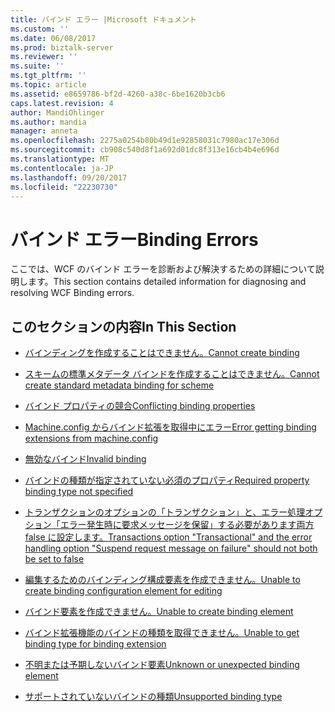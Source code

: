 ```yaml
---
title: バインド エラー |Microsoft ドキュメント
ms.custom: ''
ms.date: 06/08/2017
ms.prod: biztalk-server
ms.reviewer: ''
ms.suite: ''
ms.tgt_pltfrm: ''
ms.topic: article
ms.assetid: e8659786-bf2d-4260-a38c-6be1620b3cb6
caps.latest.revision: 4
author: MandiOhlinger
ms.author: mandia
manager: anneta
ms.openlocfilehash: 2275a0254b80b49d1e92858031c7980ac17e306d
ms.sourcegitcommit: cb908c540d8f1a692d01dc8f313e16cb4b4e696d
ms.translationtype: MT
ms.contentlocale: ja-JP
ms.lasthandoff: 09/20/2017
ms.locfileid: "22230730"
---
```

# <a name="binding-errors"></a><span data-ttu-id="8a524-102">バインド エラー</span><span class="sxs-lookup"><span data-stu-id="8a524-102">Binding Errors</span></span>
<span data-ttu-id="8a524-103">ここでは、WCF のバインド エラーを診断および解決するための詳細について説明します。</span><span class="sxs-lookup"><span data-stu-id="8a524-103">This section contains detailed information for diagnosing and resolving WCF Binding errors.</span></span>  
  
## <a name="in-this-section"></a><span data-ttu-id="8a524-104">このセクションの内容</span><span class="sxs-lookup"><span data-stu-id="8a524-104">In This Section</span></span>  
  
-   [<span data-ttu-id="8a524-105">バインディングを作成することはできません。</span><span class="sxs-lookup"><span data-stu-id="8a524-105">Cannot create binding</span></span>](../core/cannot-create-binding.md)  
  
-   [<span data-ttu-id="8a524-106">スキームの標準メタデータ バインドを作成することはできません。</span><span class="sxs-lookup"><span data-stu-id="8a524-106">Cannot create standard metadata binding for scheme</span></span>](../core/cannot-create-standard-metadata-binding-for-scheme.md)  
  
-   [<span data-ttu-id="8a524-107">バインド プロパティの競合</span><span class="sxs-lookup"><span data-stu-id="8a524-107">Conflicting binding properties</span></span>](../core/conflicting-binding-properties.md)  
  
-   [<span data-ttu-id="8a524-108">Machine.config からバインド拡張を取得中にエラー</span><span class="sxs-lookup"><span data-stu-id="8a524-108">Error getting binding extensions from machine.config</span></span>](../core/error-getting-binding-extensions-from-machine-config.md)  
  
-   [<span data-ttu-id="8a524-109">無効なバインド</span><span class="sxs-lookup"><span data-stu-id="8a524-109">Invalid binding</span></span>](../core/invalid-binding.md)  
  
-   [<span data-ttu-id="8a524-110">バインドの種類が指定されていない必須のプロパティ</span><span class="sxs-lookup"><span data-stu-id="8a524-110">Required property binding type not specified</span></span>](../core/required-property-binding-type-not-specified-r2.md)  
  
-   [<span data-ttu-id="8a524-111">トランザクションのオプションの「トランザクション」と、エラー処理オプション「エラー発生時に要求メッセージを保留」する必要があります両方 false に設定します。</span><span class="sxs-lookup"><span data-stu-id="8a524-111">Transactions option "Transactional" and the error handling option "Suspend request message on failure" should not both be set to false</span></span>](../core/transactional-and-suspend-request-message-on-failure-should-not-be-set.md)  
  
-   [<span data-ttu-id="8a524-112">編集するためのバインディング構成要素を作成できません。</span><span class="sxs-lookup"><span data-stu-id="8a524-112">Unable to create binding configuration element for editing</span></span>](../core/unable-to-create-binding-configuration-element-for-editing.md)  
  
-   [<span data-ttu-id="8a524-113">バインド要素を作成できません。</span><span class="sxs-lookup"><span data-stu-id="8a524-113">Unable to create binding element</span></span>](../core/unable-to-create-binding-element.md)  
  
-   [<span data-ttu-id="8a524-114">バインド拡張機能のバインドの種類を取得できません。</span><span class="sxs-lookup"><span data-stu-id="8a524-114">Unable to get binding type for binding extension</span></span>](../core/unable-to-get-binding-type-for-binding-extension.md)  
  
-   [<span data-ttu-id="8a524-115">不明または予期しないバインド要素</span><span class="sxs-lookup"><span data-stu-id="8a524-115">Unknown or unexpected binding element</span></span>](../core/unknown-or-unexpected-binding-element.md)  
  
-   [<span data-ttu-id="8a524-116">サポートされていないバインドの種類</span><span class="sxs-lookup"><span data-stu-id="8a524-116">Unsupported binding type</span></span>](../core/unsupported-binding-type.md)